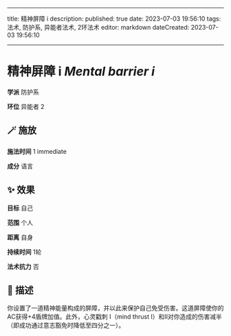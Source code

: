 
---
title: 精神屏障 i
description: 
published: true
date: 2023-07-03 19:56:10
tags: 法术, 防护系, 异能者法术, 2环法术
editor: markdown
dateCreated: 2023-07-03 19:56:10

---

# **精神屏障 i** *Mental barrier i*

**学派** 防护系 

**环位** 异能者 2

## 🪄 施放

**施法时间** 1 immediate

**成分** 语言

## ✨ 效果 

**目标** 自己 

**范围** 个人

**距离** 自身  

**持续时间** 1轮 

**法术抗力** 否

## 📖 描述

你设置了一道精神能量构成的屏障，并以此来保护自己免受伤害。这道屏障使你的AC获得+4盾牌加值。此外，心灵戳刺 I（mind thrust I）和II对你造成的伤害减半（即成功通过意志豁免时降低至四分之一）。
    
